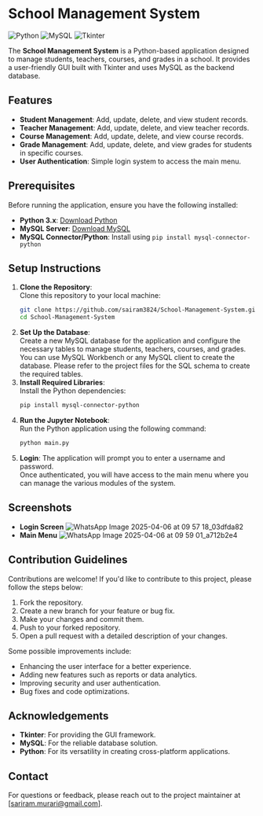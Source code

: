 # School Management System

![Python](https://img.shields.io/badge/Python-3.x-blue)
![MySQL](https://img.shields.io/badge/MySQL-8.0-orange)
![Tkinter](https://img.shields.io/badge/Tkinter-GUI-green)

The **School Management System** is a Python-based application designed to manage students, teachers, courses, and grades in a school. It provides a user-friendly GUI built with Tkinter and uses MySQL as the backend database.

## Features

- **Student Management**: Add, update, delete, and view student records.
- **Teacher Management**: Add, update, delete, and view teacher records.
- **Course Management**: Add, update, delete, and view course records.
- **Grade Management**: Add, update, delete, and view grades for students in specific courses.
- **User Authentication**: Simple login system to access the main menu.

## Prerequisites

Before running the application, ensure you have the following installed:

- **Python 3.x**: [Download Python](https://www.python.org/downloads/)
- **MySQL Server**: [Download MySQL](https://dev.mysql.com/downloads/mysql/)
- **MySQL Connector/Python**: Install using `pip install mysql-connector-python`

## Setup Instructions

1. **Clone the Repository**:</br>
   Clone this repository to your local machine:
   ```bash
   git clone https://github.com/sairam3824/School-Management-System.git
   cd School-Management-System
2. **Set Up the Database**:</br>
   Create a new MySQL database for the application and configure the necessary tables to manage students, teachers, courses, and grades.</br>
   You can use MySQL Workbench or any MySQL client to create the database. Please refer to the project files for the SQL schema to create the required tables.
3. **Install Required Libraries**:</br>
   Install the Python dependencies:
   ```bash
   pip install mysql-connector-python
4. **Run the Jupyter Notebook**:</br>
   Run the Python application using the following command:
   ```bash
   python main.py
   ```
5. **Login**:
   The application will prompt you to enter a username and password.</br>
   Once authenticated, you will have access to the main menu where you can manage the various modules of the system.

## Screenshots
- **Login Screen**
  ![WhatsApp Image 2025-04-06 at 09 57 18_03dfda82](https://github.com/user-attachments/assets/edc253a2-1488-4629-b82d-50c30c2237ff)
- **Main Menu**
  ![WhatsApp Image 2025-04-06 at 09 59 01_a712b2e4](https://github.com/user-attachments/assets/df5a6e1a-0e01-4ca1-a960-f3e22db4de83)

## Contribution Guidelines
Contributions are welcome! If you'd like to contribute to this project, please follow the steps below:

1. Fork the repository.
2. Create a new branch for your feature or bug fix.
3. Make your changes and commit them.
4. Push to your forked repository.
5. Open a pull request with a detailed description of your changes.

Some possible improvements include:

- Enhancing the user interface for a better experience.
- Adding new features such as reports or data analytics.
- Improving security and user authentication.
- Bug fixes and code optimizations.

## Acknowledgements
- **Tkinter**: For providing the GUI framework.
- **MySQL**: For the reliable database solution.
- **Python**: For its versatility in creating cross-platform applications.

## Contact
For questions or feedback, please reach out to the project maintainer at [sariram.murari@gmail.com].


